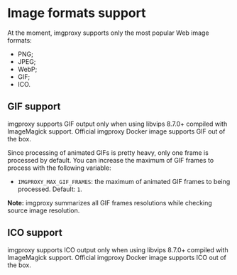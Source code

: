 # Image formats support

At the moment, imgproxy supports only the most popular Web image formats:

* PNG;
* JPEG;
* WebP;
* GIF;
* ICO.

## GIF support

imgproxy supports GIF output only when using libvips 8.7.0+ compiled with ImageMagick support. Official imgproxy Docker image supports GIF out of the box.

Since processing of animated GIFs is pretty heavy, only one frame is processed by default. You can increase the maximum of GIF frames to process with the following variable:

* `IMGPROXY_MAX_GIF_FRAMES`: the maximum of animated GIF frames to being processed. Default: `1`.

**Note:** imgproxy summarizes all GIF frames resolutions while checking source image resolution.

## ICO support

imgproxy supports ICO output only when using libvips 8.7.0+ compiled with ImageMagick support. Official imgproxy Docker image supports ICO out of the box.
